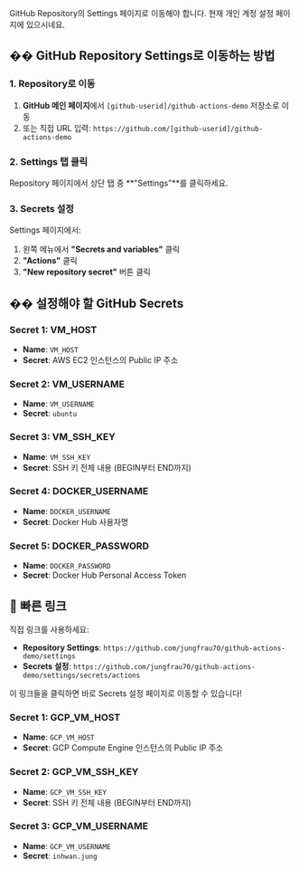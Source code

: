GitHub Repository의 Settings 페이지로 이동해야 합니다. 현재 개인 계정 설정 페이지에 있으시네요.

## �� GitHub Repository Settings로 이동하는 방법

### 1. Repository로 이동
1. **GitHub 메인 페이지**에서 `[github-userid]/github-actions-demo` 저장소로 이동
2. 또는 직접 URL 입력: `https://github.com/[github-userid]/github-actions-demo`

### 2. Settings 탭 클릭
Repository 페이지에서 상단 탭 중 **"Settings"**를 클릭하세요.

### 3. Secrets 설정
Settings 페이지에서:
1. 왼쪽 메뉴에서 **"Secrets and variables"** 클릭
2. **"Actions"** 클릭
3. **"New repository secret"** 버튼 클릭

## �� 설정해야 할 GitHub Secrets

### Secret 1: VM_HOST
- **Name**: `VM_HOST`
- **Secret**: AWS EC2 인스턴스의 Public IP 주소

### Secret 2: VM_USERNAME
- **Name**: `VM_USERNAME`  
- **Secret**: `ubuntu`

### Secret 3: VM_SSH_KEY
- **Name**: `VM_SSH_KEY`
- **Secret**: SSH 키 전체 내용 (BEGIN부터 END까지)

### Secret 4: DOCKER_USERNAME
- **Name**: `DOCKER_USERNAME`
- **Secret**: Docker Hub 사용자명

### Secret 5: DOCKER_PASSWORD
- **Name**: `DOCKER_PASSWORD`
- **Secret**: Docker Hub Personal Access Token

## 🚀 빠른 링크

직접 링크를 사용하세요:
- **Repository Settings**: `https://github.com/jungfrau70/github-actions-demo/settings`
- **Secrets 설정**: `https://github.com/jungfrau70/github-actions-demo/settings/secrets/actions`

이 링크들을 클릭하면 바로 Secrets 설정 페이지로 이동할 수 있습니다!

### Secret 1: GCP_VM_HOST
- **Name**: `GCP_VM_HOST`
- **Secret**: GCP Compute Engine 인스턴스의 Public IP 주소

### Secret 2: GCP_VM_SSH_KEY
- **Name**: `GCP_VM_SSH_KEY`
- **Secret**: SSH 키 전체 내용 (BEGIN부터 END까지)

### Secret 3: GCP_VM_USERNAME
- **Name**: `GCP_VM_USERNAME`
- **Secret**: `inhwan.jung`
